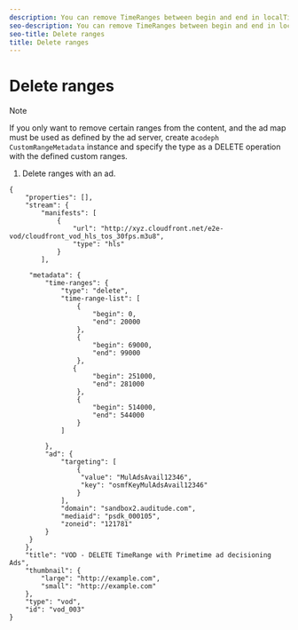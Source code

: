 ```yaml
---
description: You can remove TimeRanges between begin and end in localTime from the timeline.
seo-description: You can remove TimeRanges between begin and end in localTime from the timeline.
seo-title: Delete ranges
title: Delete ranges
---
```


# Delete ranges

>[!NOTE]
>
>If you only want to remove certain ranges from the content, and the ad map must be used as defined by the ad server, create a`codeph CustomRangeMetadata` instance and specify the type as a DELETE operation with the defined custom ranges.
>1. Delete ranges with an  ad.
>   ```
>   {   
>       "properties": [],
>       "stream": {
>           "manifests": [
>               {
>                   "url": "http://xyz.cloudfront.net/e2e-vod/cloudfront_vod_hls_tos_30fps.m3u8",
>                   "type": "hls"
>               }
>           ],
>        
>        "metadata": {
>            "time-ranges": {
>                "type": "delete",
>                "time-range-list": [
>                    {
>                        "begin": 0,
>                        "end": 20000
>                    },
>                    {
>                        "begin": 69000,
>                        "end": 99000
>                    },
>                   {
>                        "begin": 251000,
>                        "end": 281000
>                    },
>                    {
>                        "begin": 514000,
>                        "end": 544000
>                    }
>                ]
>     
>            },
>            "ad": {
>                "targeting": [
>                    {
>                     "value": "MulAdsAvail12346",
>                     "key": "osmfKeyMulAdsAvail12346"
>                    }
>                ],
>                "domain": "sandbox2.auditude.com",
>                "mediaid": "psdk_000105",
>                "zoneid": "121781"
>            }     
>        }
>       },   
>       "title": "VOD - DELETE TimeRange with Primetime ad decisioning Ads",
>       "thumbnail": {
>           "large": "http://example.com",
>           "small": "http://example.com"
>       },
>       "type": "vod",
>       "id": "vod_003"
>   }
>   
>   ```
>   
>   
>   
